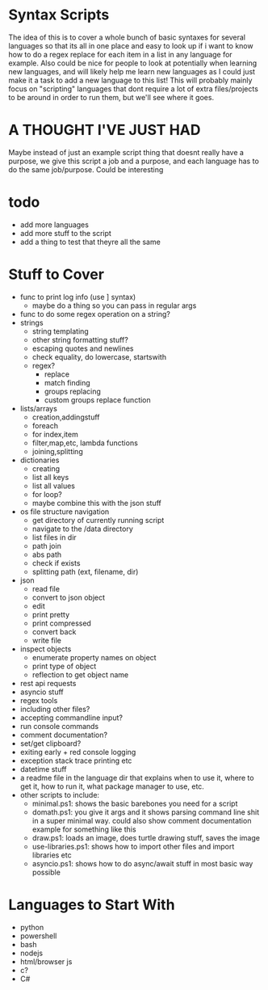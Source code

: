 # Syntax Scripts

The idea of this is to cover a whole bunch of basic syntaxes for several languages so that its all in one place and easy to look up if i want to know how to do a regex replace for each item in a list in any language for example. Also could be nice for people to look at potentially when learning new languages, and will likely help me learn new languages as I could just make it a task to add a new language to this list! This will probably mainly focus on "scripting" languages that dont require a lot of extra files/projects to be around in order to run them, but we'll see where it goes.

# A THOUGHT I'VE JUST HAD

Maybe instead of just an example script thing that doesnt really have a purpose, we give this script a job and a purpose, and each language has to do the same job/purpose. Could be interesting

# todo
- add more languages
- add more stuff to the script
- add a thing to test that theyre all the same

# Stuff to Cover
- func to print log info (use ] syntax)
  - maybe do a thing so you can pass in regular args
- func to do some regex operation on a string?
- strings
  - string templating
  - other string formatting stuff?
  - escaping quotes and newlines
  - check equality, do lowercase, startswith
  - regex?
    - replace
    - match finding
    - groups replacing
    - custom groups replace function
- lists/arrays
  - creation,addingstuff
  - foreach
  - for index,item
  - filter,map,etc, lambda functions
  - joining,splitting
- dictionaries
  - creating
  - list all keys
  - list all values
  - for loop?
  - maybe combine this with the json stuff
- os file structure navigation
  - get directory of currently running script
  - navigate to the /data directory
  - list files in dir
  - path join
  - abs path
  - check if exists
  - splitting path (ext, filename, dir)
- json
  - read file
  - convert to json object
  - edit
  - print pretty
  - print compressed
  - convert back
  - write file
- inspect objects
  - enumerate property names on object
  - print type of object
  - reflection to get object name
- rest api requests
- asyncio stuff
- regex tools
- including other files?
- accepting commandline input?
- run console commands
- comment documentation?
- set/get clipboard?
- exiting early + red console logging
- exception stack trace printing etc
- datetime stuff
- a readme file in the language dir that explains when to use it, where to get it, how to run it, what package manager to use, etc.
- other scripts to include:
  - minimal.ps1: shows the basic barebones you need for a script
  - domath.ps1: you give it args and it shows parsing command line shit in a super minimal way. could also show comment documentation example for something like this
  - draw.ps1: loads an image, does turtle drawing stuff, saves the image
  - use-libraries.ps1: shows how to import other files and import libraries etc
  - asyncio.ps1: shows how to do async/await stuff in most basic way possible

# Languages to Start With
- python
- powershell
- bash
- nodejs
- html/browser js
- c?
- C#